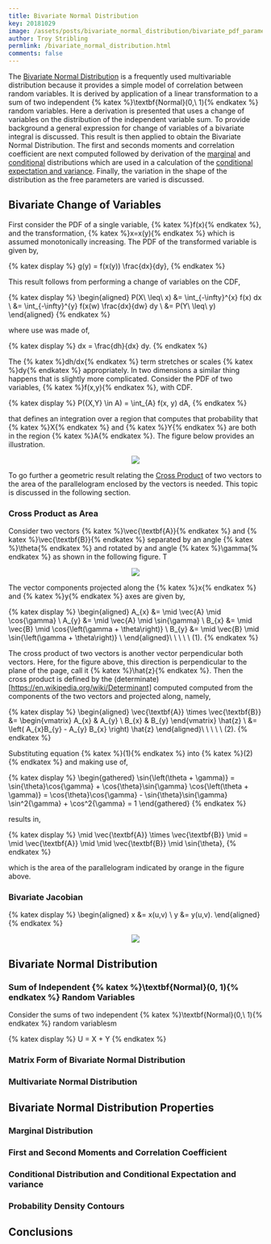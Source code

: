 ```yaml
---
title: Bivariate Normal Distribution
key: 20181029
image: /assets/posts/bivariate_normal_distribution/bivariate_pdf_parameterized_contour_sigma_scan.png
author: Troy Stribling
permlink: /bivariate_normal_distribution.html
comments: false
---
```


The [Bivariate Normal Distribution](https://en.wikipedia.org/wiki/Multivariate_normal_distribution) is a frequently used
multivariable distribution because it provides a simple model of correlation between random variables. It is derived by
application of a linear transformation to a sum of two independent {% katex %}\textbf{Normal}(0,\ 1){% endkatex %}
random variables. Here a derivation is presented that uses a change of variables on the distribution of the independent variable sum.
To provide background a general expression for change of variables of a bivariate integral is discussed. This result is then applied to
obtain the Bivariate Normal Distribution. The first and seconds moments and correlation coefficient are next computed followed by
derivation of the [marginal](https://en.wikipedia.org/wiki/Marginal_distribution) and [conditional](https://en.wikipedia.org/wiki/Conditional_probability_distribution) distributions which are
used in a calculation of the [conditional expectation and variance](https://en.wikipedia.org/wiki/Conditional_expectation).
Finally, the variation in the shape of the distribution as the free parameters are varied is discussed.

<!--more-->

## Bivariate Change of Variables

First consider the PDF of a single variable, {% katex %}f(x){% endkatex %}, and the transformation,
{% katex %}x=x(y){% endkatex %} which is assumed monotonically increasing.
The PDF of the transformed variable is given by,

{% katex display %}
g(y) = f(x(y)) \frac{dx}{dy},
{% endkatex %}

This result follows from performing a change of variables on the CDF,

{% katex display %}
\begin{aligned}
P(X\ \leq\ x) &= \int_{-\infty}^{x} f(x) dx \\
&= \int_{-\infty}^{y} f(x(w) \frac{dx}{dw} dy \\
&= P(Y\ \leq\ y)
\end{aligned}
{% endkatex %}

where use was made of,

{% katex display %}
dx = \frac{dh}{dx} dy.
{% endkatex %}

The {% katex %}dh/dx{% endkatex %} term stretches or scales {% katex %}dy{% endkatex %} appropriately. In two
dimensions a similar thing happens that is slightly more complicated. Consider the PDF of two variables,
{% katex %}f(x,y){% endkatex %}, with CDF.

{% katex display %}
P(\{X,Y\} \in A) = \int_{A} f(x, y) dA,
{% endkatex %}

that defines an integration over a region that computes that probability that {% katex %}X{% endkatex %} and
{% katex %}Y{% endkatex %} are both in the region {% katex %}A{% endkatex %}. The figure below provides an illustration.

<div style="text-align:center;">
  <img class="post-image" src="/assets/posts/bivariate_normal_distribution/2DIntegral.png">
</div>

To go further a geometric result relating the [Cross Product](https://en.wikipedia.org/wiki/Cross_product) of two vectors to the area of the parallelogram enclosed by the vectors is needed. This topic is discussed in
the following section.

### Cross Product as Area

Consider two vectors {% katex %}\vec{\textbf{A}}{% endkatex %} and {% katex %}\vec{\textbf{B}}{% endkatex %}
separated by an angle {% katex %}\theta{% endkatex %} and rotated by and angle {% katex %}\gamma{% endkatex %}
as shown in the following figure. T

<div style="text-align:center;">
  <img class="post-image" src="/assets/posts/bivariate_normal_distribution/CrossProduct.png">
</div>

The vector components projected along the {% katex %}x{% endkatex %} and {% katex %}y{% endkatex %} axes are
given by,

{% katex display %}
\begin{aligned}
A_{x} &= \mid \vec{A} \mid \cos{\gamma} \\
A_{y} &= \mid \vec{A} \mid \sin{\gamma} \\
B_{x} &= \mid \vec{B} \mid \cos{\left(\gamma + \theta\right)} \\
B_{y} &= \mid \vec{B} \mid \sin{\left(\gamma + \theta\right)} \\
\end{aligned}\ \ \ \ \ (1).
{% endkatex %}

The cross product of two vectors is another vector perpendicular both vectors. Here, for the figure
above, this direction is perpendicular to the plane of the page, call it {% katex %}\hat{z}{% endkatex %}.
Then the cross product is defined by the (determinate)[https://en.wikipedia.org/wiki/Determinant] computed
computed from the components of the two vectors and projected along, namely,

{% katex display %}
\begin{aligned}
\vec{\textbf{A}} \times \vec{\textbf{B}} &=
\begin{vmatrix}
A_{x} & A_{y} \\
B_{x} & B_{y}
\end{vmatrix} \hat{z} \\
&= \left( A_{x}B_{y} - A_{y} B_{x} \right) \hat{z}
\end{aligned}\ \ \ \ \ (2).
{% endkatex %}

Substituting equation {% katex %}(1){% endkatex %} into {% katex %}(2){% endkatex %} and making use of,

{% katex display %}
\begin{gathered}
\sin{\left(\theta + \gamma)} = \sin{\theta}\cos{\gamma} + \cos{\theta}\sin{\gamma}
\cos{\left(\theta + \gamma)} = \cos{\theta}\cos{\gamma} - \sin{\theta}\sin{\gamma}
\sin^2{\gamma} + \cos^2{\gamma} = 1
\end{gathered}
{% endkatex %}

results in,

{% katex display %}
\mid \vec{\textbf{A}} \times \vec{\textbf{B}} \mid = \mid \vec{\textbf{A}} \mid \mid \vec{\textbf{B}} \mid \sin{\theta},
{% endkatex %}

which is the area of the parallelogram indicated by orange in the figure above.

### Bivariate Jacobian

{% katex display %}
\begin{aligned}
x &= x(u,v) \\
y &= y(u,v).
\end{aligned}
{% endkatex %}

<div style="text-align:center;">
  <img class="post-image" src="/assets/posts/bivariate_normal_distribution/Jacobian.png">
</div>


## Bivariate Normal Distribution

### Sum of Independent {% katex %}\textbf{Normal}(0, 1){% endkatex %} Random Variables

Consider the sums of two independent {% katex %}\textbf{Normal}(0,\ 1){% endkatex %} random variablesm

{% katex display %}
U = X + Y
{% endkatex %}

### Matrix Form of Bivariate Normal Distribution

### Multivariate Normal Distribution

## Bivariate Normal Distribution Properties

### Marginal Distribution

### First and Second Moments and Correlation Coefficient

### Conditional Distribution and Conditional Expectation and variance

### Probability Density Contours

## Conclusions
